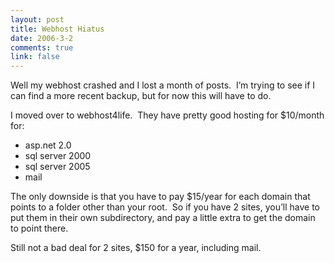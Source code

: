 ```yaml
--- 
layout: post
title: Webhost Hiatus
date: 2006-3-2
comments: true
link: false
---
```

<p>Well my webhost crashed and I lost a month of posts.&nbsp; I&rsquo;m trying to see if I can find a more recent backup, but for now this will have to do.</p><p>I moved over to webhost4life.&nbsp; They have pretty good hosting for $10/month for:</p><ul><li>asp.net 2.0</li><li>sql server 2000</li><li>sql server 2005</li><li>mail</li></ul><p>The only downside is that you have to pay $15/year for each domain that points to a folder other than your root.&nbsp; So if you have 2 sites, you&rsquo;ll have to put them in their own subdirectory, and pay a little extra to get the domain to point there.</p><p>Still not a bad deal for 2 sites, $150 for a year, including mail.</p>
